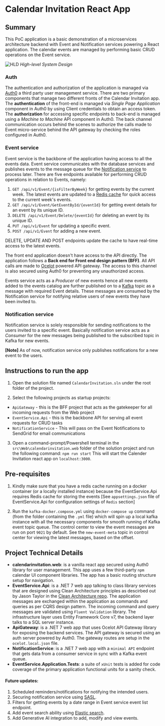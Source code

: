 # Calendar Invitation React App

## Summary 
This PoC application is a basic demonstration of a microservices architecture backend with Event and Notification services powering a React application. The calendar events are managed by performing basic CRUD operations on the Event service.

![HLD](http://drive.google.com/uc?id=1h_ZI1sSF_WT3kdIXKoo81EkP_AHM4vlI)
*High-level System Design*

### Auth
The authentication and authorization of the application is managed via [Auth0](https://auth0.com) a third party user management service. There are two primary components that manage two different fronts of the Calendar Invitation app.
The **authentication** of the front-end is managed via *Single Page Application* component in Auth0 by using Client credentials to obtain an access token.
The **authorization** for accessing specific endpoints to back-end is managed using a *Machine to Machine* API component in Auth0. The back channel communication occurs behind the scenes to authorize the calls made to Event micro-service behind the API gateway by checking the roles configured in Auth0.

### Event service
Event service is the backbone of the application having access to all the events data. Event service communicates with the database services and publishes events to the message queue for the [Notification service](#notification-service) to process later.
There are five endpoints available for performing CRUD operations in relation to Events, namely:
1. `GET /api/v1/Event/{isFilterByWeek}` for getting events by the current week. The latest events are updated to a [Redis cache](https://redis.io/) for quick access to the current week's events.
2. `GET /api/v1/Event/GetEventById/{eventId}` for getting event details for an event by its unique ID.
3. `DELETE /api/v1/Event/Delete/{eventId}` for deleting an event by its unique ID.
4. `PUT /api/v1/Event` for updating a specific event.
5. `POST /api/v1/Event` for adding a new event.

DELETE, UPDATE AND POST endpoints update the cache to have real-time access to the latest events.

The front end application doesn't have access to the API directly. The application follows a **Back end for Front end design pattern (BFF)**. All API calls are made to [Ocelot](https://ocelot.readthedocs.io/en/latest/introduction/gettingstarted.html) powered API gateway. The access to this channel is also secured using Auth0 for preventing any unauthorized access.

Events service acts as a *Producer* of new events hence all new events added to the events catalog are further published on to a [Kafka](https://docs.confluent.io/kafka-clients/dotnet/current/overview.html) topic as a message with required Event details. These messages are consumed by the Notification service for notifying relative users of new events they have been invited to.

### Notification service
Notification service is solely responsible for sending notifications to the users invited to a specific event. Basically notification service acts as a *Consumer* for the new messages being published to the subscribed topic in Kafka for new events.

**[Note]** As of now, notification service only publishes notifications for a new event to the users. 

## Instructions to run the app
1. Open the solution file named `CalendarInvitation.sln` under the root folder of the project.

2. Select the following projects as startup projects:
- `ApiGateway` - this is the BFF project that acts as the gatekeeper for all incoming requests from the Web project
- `EventService.Api` - this is the backbone API for serving all event requests for CRUD tasks
- `NotificationService` - This will pass on the Event Notifications to SendGrid for email communications

3. Open a command-prompt/Powershell terminal in the `src\Web\calendarinvitation.web` folder of the solution project and run the following command: 
```npm run start```
This will start the Calender Invitation react app on `localhost:3000`.

## Pre-requisites
1. Kindly make sure that you have a redis cache running on a docker container (or a locally installed instance) because the EventService.Api requires Redis cache for storing the events 
[See `appsettings.json` file of EventService.Api for configuration settings of `Redis` section]

2. Run the `kafka-docker.compose.yml` using `docker-compose up` command (from the folder containing the `.yml` file) which will spin up a local kafka instance with all the necessary components for smooth running of Kafka event topic queue. The control center to view the event messages are run on port `9021` by default. See the `new-event-meta` topic in control center for viewing the latest messages, based on the offset.

## Project Technical Details
- **calendarinvitation.web**: is a vanilla react app secured using Auth0 library for user management. This app uses a few third-party `npm` calendar UI component libraries. The app has a basic routing structure setup for navigation.
- **EventService.Api**: is a .NET 7 web app talking to class library services that are designed using Clean Architecture principles as descirbed out by Jason Taylor in the [Clean Architecture repo](https://github.com/jasontaylordev/CleanArchitecture). 
The application messages are exchanged within the application as commands and queries as per CQRS design pattern. The incoming command and query messages are validated using `Fluent Validation` library.
The infrastructure layer uses Entity Framework Core v7, the backend layer talks to a SQL server instance.
- **ApiGateway**: is a .NET 7 web app that uses Ocelot API Gateway library for exposing the backend services. The API gateway is secured using an auth server powered by Auth0. The gateway routes are setup in the `ocelot.local.json` file.
- **NotificationService**: is a .NET 7 web app with a `minimal API` endpoint that gets data from a consumer service in sync with a Kafka event queue.
- **EventService.Application.Tests**: a suite of `xUnit` tests is added for code coverage of the primary application functional units for a sanity check.


#### Future updates:
1. Scheduled reminders/notifications for notifying the intended users.
2. Securing notification service using [SASL]( https://medium.com/tribalscale/kafka-security-configuring-sasl-authentication-on-net-core-apps-da5d0b0fcc5).
3. Filters for getting events by a date range in Event service event list endpoint.
4. Add event search ability using [Elastic search](https://www.elastic.co/enterprise-search/search-applications).
5. Add Generative AI integration to add, modify and view events.
